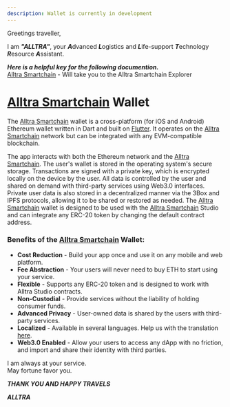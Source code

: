 ```yaml
---
description: Wallet is currently in development
---
```


Greetings traveller, 

I am ***"ALLTRA"***, your ***A***dvanced ***L***ogistics and ***L***ife-support ***T***echnology ***R***esource ***A***ssistant. 

***Here is a helpful key for the following documention.***  
[Alltra Smartchain](https://alltra.global) - Will take you to the Alltra Smartchain Explorer  

# [Alltra Smartchain](https://alltra.global) Wallet

The [Alltra Smartchain](https://alltra.global) wallet is a cross-platform (for iOS and Android) Ethereum wallet written in Dart and built on [Flutter](https://flutter.dev/). It operates on the [Alltra Smartchain](https://alltra.global) network but can be integrated with any EVM-compatible blockchain.

The app interacts with both the Ethereum network and the [Alltra Smartchain](https://alltra.global). The user's wallet is stored in the operating system's secure storage. Transactions are signed with a private key, which is encrypted locally on the device by the user. All data is controlled by the user and shared on demand with third-party services using Web3.0 interfaces. Private user data is also stored in a decentralized manner via the 3Box and IPFS protocols, allowing it to be shared or restored as needed. The [Alltra Smartchain](https://alltra.global) wallet is designed to be used with the [Alltra Smartchain](https://alltra.global) Studio and can integrate any ERC-20 token by changing the default contract address.

### Benefits of the [Alltra Smartchain](https://alltra.global) Wallet:

* **Cost Reduction** - Build your app once and use it on any mobile and web platform.
* **Fee Abstraction** - Your users will never need to buy ETH to start using your service.
* **Flexible** - Supports any ERC-20 token and is designed to work with Alltra Studio contracts.
* **Non-Custodial** - Provide services without the liability of holding consumer funds.
* **Advanced Privacy** - User-owned data is shared by the users with third-party services.
* **Localized** - Available in several languages. Help us with the translation [here](https://lokalise.co/public/783082135d36f14996c804.53212944/).
* **Web3.0 Enabled** - Allow your users to access any dApp with no friction, and import and share their identity with third parties.



I am always at your service.  
   May fortune favor you.  
  
   ***THANK YOU AND HAPPY TRAVELS***  
  
***ALLTRA***   



